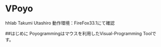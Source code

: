 VPoyo
=====

hhlab
Takumi Utashiro
動作環境：FireFox33.1にて確認

##はじめに
Poyogrammingはマウスを利用したVisual-Programming Toolです。
